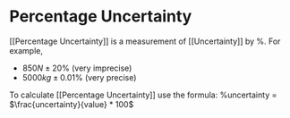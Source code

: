 # Percentage Uncertainty
[[Percentage Uncertainty]] is a measurement of [[Uncertainty]] by %. For example,
- $850N ± 20\%$ (very imprecise)
- $5000kg ± 0.01\%$ (very precise)

To calculate [[Percentage Uncertainty]] use the formula:
%uncertainty = $\frac{uncertainty}{value} * 100$
